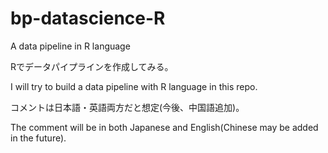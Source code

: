 # bp-datascience-R
A data pipeline in R language

Rでデータパイプラインを作成してみる。

I will try to build a data pipeline with R language in this repo.


コメントは日本語・英語両方だと想定(今後、中国語追加)。

The comment will be in both Japanese and English(Chinese may be added in the future).
